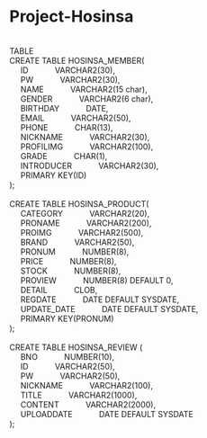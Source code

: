 # Project-Hosinsa
<br>
TABLE
<br>
CREATE TABLE HOSINSA_MEMBER(<br>
     &nbsp&nbsp&nbsp&nbsp ID &nbsp&nbsp&nbsp&nbsp&nbsp&nbsp&nbsp&nbsp&nbsp&nbsp VARCHAR2(30),<br>
     &nbsp&nbsp&nbsp&nbsp PW &nbsp&nbsp&nbsp&nbsp&nbsp&nbsp&nbsp&nbsp&nbsp&nbsp VARCHAR2(30),<br>
     &nbsp&nbsp&nbsp&nbsp NAME &nbsp&nbsp&nbsp&nbsp&nbsp&nbsp&nbsp&nbsp&nbsp&nbsp VARCHAR2(15 char),<br>
     &nbsp&nbsp&nbsp&nbsp GENDER &nbsp&nbsp&nbsp&nbsp&nbsp&nbsp&nbsp&nbsp&nbsp&nbsp VARCHAR2(6 char),<br>
     &nbsp&nbsp&nbsp&nbsp BIRTHDAY &nbsp&nbsp&nbsp&nbsp&nbsp&nbsp&nbsp&nbsp&nbsp&nbsp DATE,<br>
     &nbsp&nbsp&nbsp&nbsp EMAIL &nbsp&nbsp&nbsp&nbsp&nbsp&nbsp&nbsp&nbsp&nbsp&nbsp VARCHAR2(50),<br>
     &nbsp&nbsp&nbsp&nbsp PHONE &nbsp&nbsp&nbsp&nbsp&nbsp&nbsp&nbsp&nbsp&nbsp&nbsp CHAR(13),<br>
     &nbsp&nbsp&nbsp&nbsp NICKNAME &nbsp&nbsp&nbsp&nbsp&nbsp&nbsp&nbsp&nbsp&nbsp&nbsp VARCHAR2(30),<br>
     &nbsp&nbsp&nbsp&nbsp PROFILIMG &nbsp&nbsp&nbsp&nbsp&nbsp&nbsp&nbsp&nbsp&nbsp&nbsp VARCHAR2(100),<br>
     &nbsp&nbsp&nbsp&nbsp GRADE &nbsp&nbsp&nbsp&nbsp&nbsp&nbsp&nbsp&nbsp&nbsp&nbsp CHAR(1),<br>
     &nbsp&nbsp&nbsp&nbsp INTRODUCER &nbsp&nbsp&nbsp&nbsp&nbsp&nbsp&nbsp&nbsp&nbsp&nbsp VARCHAR2(30),<br>
     &nbsp&nbsp&nbsp&nbsp PRIMARY KEY(ID)<br>
);<br>
<br>
CREATE TABLE HOSINSA_PRODUCT(<br>
    &nbsp&nbsp&nbsp&nbsp CATEGORY &nbsp&nbsp&nbsp&nbsp&nbsp&nbsp&nbsp&nbsp&nbsp&nbsp VARCHAR2(20),<br>
    &nbsp&nbsp&nbsp&nbsp PRONAME &nbsp&nbsp&nbsp&nbsp&nbsp&nbsp&nbsp&nbsp&nbsp&nbsp VARCHAR2(200),<br>
    &nbsp&nbsp&nbsp&nbsp PROIMG &nbsp&nbsp&nbsp&nbsp&nbsp&nbsp&nbsp&nbsp&nbsp&nbsp VARCHAR2(500),<br>
    &nbsp&nbsp&nbsp&nbsp BRAND &nbsp&nbsp&nbsp&nbsp&nbsp&nbsp&nbsp&nbsp&nbsp&nbsp VARCHAR2(50),<br>
    &nbsp&nbsp&nbsp&nbsp PRONUM &nbsp&nbsp&nbsp&nbsp&nbsp&nbsp&nbsp&nbsp&nbsp&nbsp NUMBER(8),<br>
    &nbsp&nbsp&nbsp&nbsp PRICE &nbsp&nbsp&nbsp&nbsp&nbsp&nbsp&nbsp&nbsp&nbsp&nbsp NUMBER(8),<br>
    &nbsp&nbsp&nbsp&nbsp STOCK &nbsp&nbsp&nbsp&nbsp&nbsp&nbsp&nbsp&nbsp&nbsp&nbsp NUMBER(8),<br>
    &nbsp&nbsp&nbsp&nbsp PROVIEW &nbsp&nbsp&nbsp&nbsp&nbsp&nbsp&nbsp&nbsp&nbsp&nbsp NUMBER(8) DEFAULT 0,<br>
    &nbsp&nbsp&nbsp&nbsp DETAIL &nbsp&nbsp&nbsp&nbsp&nbsp&nbsp&nbsp&nbsp&nbsp&nbsp CLOB,<br>
    &nbsp&nbsp&nbsp&nbsp REGDATE &nbsp&nbsp&nbsp&nbsp&nbsp&nbsp&nbsp&nbsp&nbsp&nbsp DATE DEFAULT SYSDATE,<br>
    &nbsp&nbsp&nbsp&nbsp UPDATE_DATE &nbsp&nbsp&nbsp&nbsp&nbsp&nbsp&nbsp&nbsp&nbsp&nbsp DATE DEFAULT SYSDATE,<br>
    &nbsp&nbsp&nbsp&nbsp PRIMARY KEY(PRONUM)<br>
);<br>
<br>
CREATE TABLE HOSINSA_REVIEW (<br>
    &nbsp&nbsp&nbsp&nbsp BNO &nbsp&nbsp&nbsp&nbsp&nbsp&nbsp&nbsp&nbsp&nbsp&nbsp NUMBER(10),<br>
    &nbsp&nbsp&nbsp&nbsp ID &nbsp&nbsp&nbsp&nbsp&nbsp&nbsp&nbsp&nbsp&nbsp&nbsp VARCHAR2(50),<br>
    &nbsp&nbsp&nbsp&nbsp PW &nbsp&nbsp&nbsp&nbsp&nbsp&nbsp&nbsp&nbsp&nbsp&nbsp VARCHAR2(50),<br>
    &nbsp&nbsp&nbsp&nbsp NICKNAME &nbsp&nbsp&nbsp&nbsp&nbsp&nbsp&nbsp&nbsp&nbsp&nbsp VARCHAR2(100),<br>
    &nbsp&nbsp&nbsp&nbsp TITLE &nbsp&nbsp&nbsp&nbsp&nbsp&nbsp&nbsp&nbsp&nbsp&nbsp VARCHAR2(1000),<br>
    &nbsp&nbsp&nbsp&nbsp CONTENT &nbsp&nbsp&nbsp&nbsp&nbsp&nbsp&nbsp&nbsp&nbsp&nbsp VARCHAR2(2000),<br>
    &nbsp&nbsp&nbsp&nbsp UPLOADDATE &nbsp&nbsp&nbsp&nbsp&nbsp&nbsp&nbsp&nbsp&nbsp&nbsp DATE DEFAULT SYSDATE<br>
);<br>



